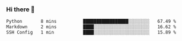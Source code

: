 ### Hi there 👋

<!--START_SECTION:waka-->

```txt
Python       8 mins          █████████████████░░░░░░░░   67.49 %
Markdown     2 mins          ████░░░░░░░░░░░░░░░░░░░░░   16.62 %
SSH Config   1 min           ████░░░░░░░░░░░░░░░░░░░░░   15.89 %
```

<!--END_SECTION:waka-->
